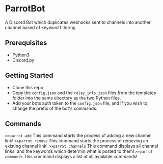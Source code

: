 # ParrotBot
A Discord Bot which duplicates webhooks sent to channels into another channel based of keyword filtering.

## Prerequisites

- Python3
- Discord.py

## Getting Started

- Clone this repo
- Copy the `config.json` and the `relay_info.json` files from the templates folder into the same directory as the two Python files.
- Add your bots auth token to the `config.json` file, and if you wish to, change the prefix of the bot's commands.


## Commands

`>>parrot add` This command starts the process of adding a new channel link!
`>>parrot remove` This command starts the process of removing an existing channel link!
`>>parrot channels` This command displays all channel links, and the keywords which determin what is posted to them!
`>>parrot commands` This command displays a list of all available commands!